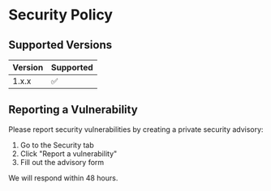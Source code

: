 # Security Policy

## Supported Versions

| Version | Supported          |
| ------- | ------------------ |
| 1.x.x   | :white_check_mark: |

## Reporting a Vulnerability

Please report security vulnerabilities by creating a private security advisory:

1. Go to the Security tab
2. Click "Report a vulnerability"
3. Fill out the advisory form

We will respond within 48 hours.